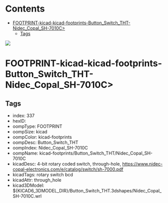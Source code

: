 



Contents
========

* [FOOTPRINT-kicad-kicad-footprints-Button_Switch_THT-Nidec_Copal_SH-7010C>](#footprint-kicad-kicad-footprints-button_switch_tht-nidec_copal_sh-7010c)
	* [Tags](#tags)
  
![][im]
# FOOTPRINT-kicad-kicad-footprints-Button_Switch_THT-Nidec_Copal_SH-7010C>

## Tags

- index: 337
- hexID: 
- oompType: FOOTPRINT
- oompSize: kicad
- oompColor: kicad-footprints
- oompDesc: Button_Switch_THT
- oompIndex: Nidec_Copal_SH-7010C
- oompName: kicad-footprints/Button_Switch_THT/Nidec_Copal_SH-7010C
- kicadDesc: 4-bit rotary coded switch, through-hole, https://www.nidec-copal-electronics.com/e/catalog/switch/sh-7000.pdf
- kicadTags: rotary switch bcd
- kicadAttr: through_hole
- kicad3DModel: ${KICAD6_3DMODEL_DIR}/Button_Switch_THT.3dshapes/Nidec_Copal_SH-7010C.wrl



[im]: image.png
